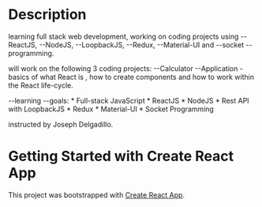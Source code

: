 # Description

learning full stack web development, working on coding projects using --ReactJS, --NodeJS, --LoopbackJS, --Redux, --Material-UI and --socket --programming.

will work on the following 3 coding projects:
--Calculator --Application - basics of what React is , how to create components and how to work within the React life-cycle.

--learning --goals:
    * Full-stack JavaScript
    * ReactJS
    * NodeJS
    * Rest API with LoopbackJS
    * Redux
    * Material-UI
    * Socket Programming
	 
instructed by Joseph Delgadillo.


# Getting Started with Create React App

This project was bootstrapped with [Create React App](https://github.com/facebook/create-react-app).

